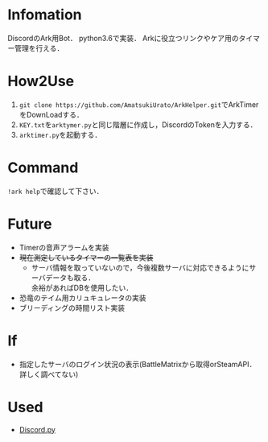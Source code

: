 # Infomation
DiscordのArk用Bot．
python3.6で実装．
Arkに役立つリンクやケア用のタイマー管理を行える．

# How2Use
1. `git clone https://github.com/AmatsukiUrato/ArkHelper.git`でArkTimerをDownLoadする．
2. `KEY.txt`を`arktymer.py`と同じ階層に作成し，DiscordのTokenを入力する．
3. `arktimer.py`を起動する．

# Command
`!ark help`で確認して下さい．

# Future
- Timerの音声アラームを実装
- ~~現在測定しているタイマーの一覧表を実装~~
    - サーバ情報を取っていないので，今後複数サーバに対応できるようにサーバデータも取る．<br>余裕があればDBを使用したい．
- 恐竜のテイム用カリュキュレータの実装
- ブリーディングの時間リスト実装

# If
- 指定したサーバのログイン状況の表示(BattleMatrixから取得orSteamAPI．詳しく調べてない)

# Used
- [Discord.py](https://github.com/Rapptz/discord.py)
